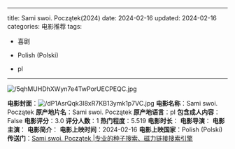 
---
title: Sami swoi. Początek(2024)
date: 2024-02-16
updated: 2024-02-16
categories: 电影推荐
tags:

- 喜剧

- Polish (Polski)
- pl
---

<img src="https://image.tmdb.org/t/p/original/5qhMUHDhXWyn7e4TwPorUECPEQC.jpg" alt="/5qhMUHDhXWyn7e4TwPorUECPEQC.jpg" title="/5qhMUHDhXWyn7e4TwPorUECPEQC.jpg">

**电影封面**：<img src="https://image.tmdb.org/t/p/w200/dP1AsrQqk3I8xR7KB13ymk1p7VC.jpg" alt="/dP1AsrQqk3I8xR7KB13ymk1p7VC.jpg" title="/dP1AsrQqk3I8xR7KB13ymk1p7VC.jpg">
**电影名称**：Sami swoi. Początek
**原产地片名**：Sami swoi. Początek
**原产地语言**：pl
**包含成人内容**：False
**电影评分**：3.0
**评分人数**：1
**热门程度**：5.519
**电影时长**：
**电影导演**：
**电影主演**：
**电影简介**：
**电影上映时间**：2024-02-16
**电影上映国家**：Polish (Polski)
**传送门**：[Sami swoi. Początek |专业的种子搜索、磁力链接搜索引擎](https://movie.amd794.com:2083/?search=Sami%20swoi.%20Pocz%C4%85tek&ordering=&mode=match_phrase&page_size=10&page=1)

